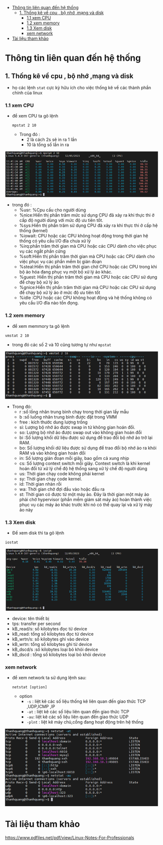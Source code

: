 - [Thông tin liên quan đến hệ thống](#thông-tin-liên-quan-đến-hệ-thống)
  - [1. Thống kê về cpu , bộ nhớ ,mạng và disk](#1-thống-kê-về-cpu--bộ-nhớ-mạng-và-disk)
    - [1.1 xem CPU](#11-xem-cpu)
    - [1.2 xem memory](#12-xem-memory)
    - [1.3 Xem disk](#13-xem-disk)
    - [xem network](#xem-network)
- [Tài liệu tham khảo](#tài-liệu-tham-khảo)

# Thông tin liên quan đến hệ thống
## 1. Thống kê về cpu , bộ nhớ ,mạng và disk
- họ các lệnh `stat` cực kỳ hữu ích cho việc thống kê về các thành phần chính của linux
### 1.1 xem CPU
-  để xem CPU ta gõ lệnh

    ```
    mpstat 2 10
    ```
    - Trong đó :
      - 2 là cách 2s sẽ in ra 1 lần
      - 10 là tổng số lần in ra

![Alt](/thuctap/anh/Screenshot_405.png)
  - trong đó :
    - %usr: %Cpu cấu cho người dùng
    - %nice:Hiển thị phần trăm mức sử dụng CPU đã xảy ra khi thực thi ở cấp độ người dùng với mức độ ưu tiên tốt.
    - %sys:Hiển thị phần trăm sử dụng CPU đã xảy ra khi thực thi ở cấp hệ thống (kernel)
    - %iowait: CPU hoặc các CPU không hoạt động trong thời gian hệ thống có yêu cầu I/O đĩa chưa xử lý
    - %irq:phần trăm thời gian mà CPU hoặc các CPU dành cho việc phục vụ các ngắt phần cứng
    - %soft:Hiển thị phần trăm thời gian mà CPU hoặc các CPU dành cho việc phục vụ các phần mềm bị gián đoạn
    - %steal:Hiển thị phần trăm thời gian chờ CPU hoặc các CPU trong khi bộ ảo hóa đang phục vụ một bộ xử lý ảo khác.
    - %guest: Hiển thị phần trăm thời gian mà CPU hoặc các CPU sử dụng để chạy bộ xử lý ảo
    - %gnice:Hiển thị phần trăm thời gian mà CPU hoặc các CPU sử dụng để chạy bộ xử lý ảo ở mức độ ưu tiên tốt
    - %idle :CPU hoặc các CPU không hoạt động và hệ thống không có yêu cầu I/O đĩa nào tồn đọng.
### 1.2 xem memory
- để xem memmory ta gõ lệnh

```
vmstat 2 10
```
- trong đó các số 2 và 10 cũng tương tự như `mpstat`

![Alt](/thuctap/anh/Screenshot_406.png)
  - Trong đó:
    - r :số lồng nhân trung bình chạy trong thời gian lấy mẫu
    - b :số luồng nhân trung bình được đặt trong VMM
    - free : kích thước dung lượng trống
    - si: Lượng bộ nhớ ảo được swap in từ không gian hoán đổi.
    - so: Lượng bộ nhớ ảo được swap out vào không gian hoán đổi
    - bi :Số lượng khối dữ liệu được sử dụng để trao đổi bộ nhớ ảo trở lại RAM.
    - bo: Số lượng khối dữ liệu được sử dụng để trao đổi bộ nhớ ảo ra khỏi RAM và vào không gian hoán đổi
    - in: Số lượng gián đoạn mỗi giây, bao gồm cả xung nhịp
    - cs: Số lượng context switch mỗi giây. Context switch là khi kernel hoán đổi từ xử lý chế độ hệ thống sang xử lý chế độ người dùng
    - us: Thời gian chạy code không phải kernel
    - sy: Thời gian chạy code kernel.
    - id: Thời gian nhàn rỗi
    - wa: Thời gian chờ đợi đầu vào hoặc đầu ra
    - st: Thời gian có được từ một máy ảo. Đây là thời gian một máy ảo phải chờ hypervisor (phần mềm giám sát máy ảo) hoàn thành việc phục vụ các máy ảo khác trước khi nó có thể quay lại và xử lý máy ảo này


### 1.3 Xem disk
- Để xem disk thì ta gõ lệnh

```
iostat
```
![Alt](/thuctap/anh/Screenshot_407.png)

  - device: tên thiết bị
  - tps: transfer per second
  - kB_read/s: số kilobytes đọc từ device
  - kB_read: tổng số kilobytes đọc từ device
  - kB_wrtn/s: số kilobytes ghi vào device
  - kB_wrtn: tổng số kilobytes ghi  từ device
  - kB_dscd/s :số kilobytes loại bỏ khỏi device
  - kB_dscd : tổng số kilobytes loại bỏ khỏi device
### xem network
- để xem network ta sử dụng lệnh sau:

    ```
    netstat [option]
    ```
    - option 
      - `-s` : liệt kê các số liệu thống kê liên quan đến giao thức TCP ,UDP,ICMP ,IP
      - `-at` : liệt kê các số liệu liên quan đến giao thức TCP
      - `-au`: liệt kê các số liệu liên quan đến giao thức UDP
      - `-plnt` : liệt kê máy chủ,cổng đang hoạt động trên hệ thống

![Alt](/thuctap/anh/Screenshot_408.png)

# Tài liệu tham khảo

https://www.pdfiles.net/pdf/view/Linux-Notes-For-Professionals